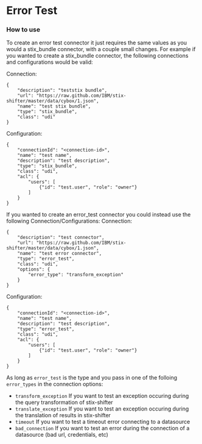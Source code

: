 # Error Test

### How to use

To create an error test connector it just requires the same values as you would a stix_bundle connector, with a couple small changes. For example if you wanted to create a stix_bundle connector, the following connections and configurations would be valid:

Connection:
```
{
    "description": "teststix bundle",
    "url": "https://raw.github.com/IBM/stix-shifter/master/data/cybox/1.json",
    "name": "test stix bundle",
    "type": "stix_bundle",
    "class": "udi"
}
```

Configuration:
```
{
    "connectionId": "<connection-id>",
    "name": "test name",
    "description": "test description",
    "type": "stix_bundle",
    "class": "udi",
    "acl": {
        "users": [
            {"id": "test.user", "role": "owner"}
        ]
    }
}
```

If you wanted to create an error_test connector you could instead use the following Connection/Configurations:
Connection:
```
{
    "description": "test connector",
    "url": "https://raw.github.com/IBM/stix-shifter/master/data/cybox/1.json",
    "name": "test error connector",
    "type": "error_test",
    "class": "udi",
    "options": {
        "error_type": "transform_exception"
    }
}
```

Configuration:
```
{
    "connectionId": "<connection-id>",
    "name": "test name",
    "description": "test description",
    "type": "error_test",
    "class": "udi",
    "acl": {
        "users": [
            {"id": "test.user", "role": "owner"}
        ]
    }
}
```

As long as `error_test` is the type and you pass in one of the folloing `error_types` in the connection options:

- `transform_exception` If you want to test an exception occuring during the query transformation of stix-shifter
- `translate_exception` If you want to test an exception occuring during the translation of results in stix-shifter
- `timeout` If you want to test a timeout error connecting to a datasource
- `bad_connection` If you want to test an error during the connection of a datasource (bad url, credentials, etc)